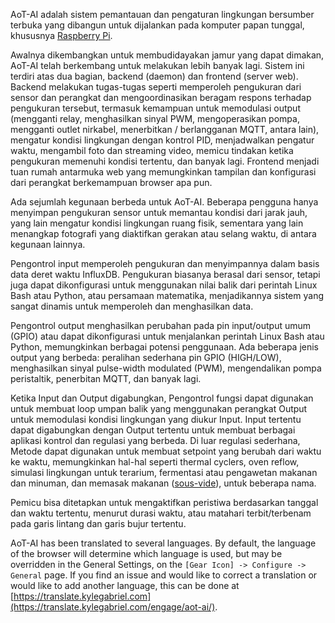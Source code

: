 AoT-AI adalah sistem pemantauan dan pengaturan lingkungan bersumber terbuka yang dibangun untuk dijalankan pada komputer papan tunggal, khususnya [Raspberry Pi](https://en.wikipedia.org/wiki/Raspberry_Pi).

Awalnya dikembangkan untuk membudidayakan jamur yang dapat dimakan, AoT-AI telah berkembang untuk melakukan lebih banyak lagi. Sistem ini terdiri atas dua bagian, backend (daemon) dan frontend (server web). Backend melakukan tugas-tugas seperti memperoleh pengukuran dari sensor dan perangkat dan mengoordinasikan beragam respons terhadap pengukuran tersebut, termasuk kemampuan untuk memodulasi output (mengganti relay, menghasilkan sinyal PWM, mengoperasikan pompa, mengganti outlet nirkabel, menerbitkan / berlangganan MQTT, antara lain), mengatur kondisi lingkungan dengan kontrol PID, menjadwalkan pengatur waktu, mengambil foto dan streaming video, memicu tindakan ketika pengukuran memenuhi kondisi tertentu, dan banyak lagi. Frontend menjadi tuan rumah antarmuka web yang memungkinkan tampilan dan konfigurasi dari perangkat berkemampuan browser apa pun.

Ada sejumlah kegunaan berbeda untuk AoT-AI. Beberapa pengguna hanya menyimpan pengukuran sensor untuk memantau kondisi dari jarak jauh, yang lain mengatur kondisi lingkungan ruang fisik, sementara yang lain menangkap fotografi yang diaktifkan gerakan atau selang waktu, di antara kegunaan lainnya.

Pengontrol input memperoleh pengukuran dan menyimpannya dalam basis data deret waktu InfluxDB. Pengukuran biasanya berasal dari sensor, tetapi juga dapat dikonfigurasi untuk menggunakan nilai balik dari perintah Linux Bash atau Python, atau persamaan matematika, menjadikannya sistem yang sangat dinamis untuk memperoleh dan menghasilkan data.

Pengontrol output menghasilkan perubahan pada pin input/output umum (GPIO) atau dapat dikonfigurasi untuk menjalankan perintah Linux Bash atau Python, memungkinkan berbagai potensi penggunaan. Ada beberapa jenis output yang berbeda: peralihan sederhana pin GPIO (HIGH/LOW), menghasilkan sinyal pulse-width modulated (PWM), mengendalikan pompa peristaltik, penerbitan MQTT, dan banyak lagi.

Ketika Input dan Output digabungkan, Pengontrol fungsi dapat digunakan untuk membuat loop umpan balik yang menggunakan perangkat Output untuk memodulasi kondisi lingkungan yang diukur Input. Input tertentu dapat digabungkan dengan Output tertentu untuk membuat berbagai aplikasi kontrol dan regulasi yang berbeda. Di luar regulasi sederhana, Metode dapat digunakan untuk membuat setpoint yang berubah dari waktu ke waktu, memungkinkan hal-hal seperti thermal cyclers, oven reflow, simulasi lingkungan untuk terarium, fermentasi atau pengawetan makanan dan minuman, dan memasak makanan ([sous-vide](https://en.wikipedia.org/wiki/Sous-vide)), untuk beberapa nama.

Pemicu bisa ditetapkan untuk mengaktifkan peristiwa berdasarkan tanggal dan waktu tertentu, menurut durasi waktu, atau matahari terbit/terbenam pada garis lintang dan garis bujur tertentu.

AoT-AI has been translated to several languages. By default, the language of the browser will determine which language is used, but may be overridden in the General Settings, on the `[Gear Icon] -> Configure -> General` page. If you find an issue and would like to correct a translation or would like to add another language, this can be done at [https://translate.kylegabriel.com](https://translate.kylegabriel.com/engage/aot-ai/).
